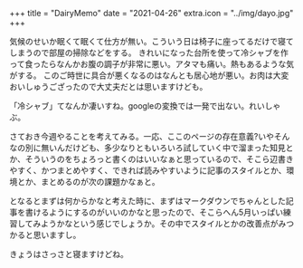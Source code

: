 +++
title = "DairyMemo"
date = "2021-04-26"
extra.icon = "../img/dayo.jpg"
+++

気候のせいか眠くて眠くて仕方が無い。こういう日は椅子に座ってるだけで寝てしまうので部屋の掃除などをする。
きれいになった台所を使って冷シャブを作って食ったらなんかお腹の調子が非常に悪い。アタマも痛い。熱もあるような気がする。
このご時世に具合が悪くなるのはなんとも居心地が悪い。お肉は大変おいしゅうござったので大丈夫だとは思いますけども。

「冷シャブ」てなんか凄いすね。googleの変換では一発で出ない。れいしゃぶ。

さておき今週やることを考えてみる。一応、ここのページの存在意義?いやそんなの別に無いんだけども、多少なりともいろいろ試していく中で溜まった知見とか、そういうのをちょろっと書くのはいいなぁと思っているので、そこら辺書きやすく、かつまとめやすく、できれば読みやすいように記事のスタイルとか、環境とか、まとめるのが次の課題かなぁと。

となるとまずは何からかなと考えた時に、まずはマークダウンでちゃんとした記事を書けるようにするのがいいのかなと思ったので、そこらへん5月いっぱい練習してみようかなという感じでしょうか。その中でスタイルとかの改善点がみつかると思いますし。

きょうはさっさと寝ますけどね。